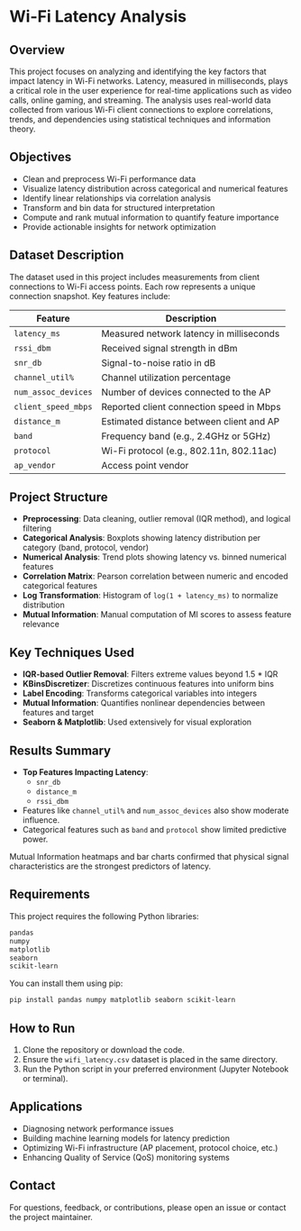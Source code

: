 # Wi-Fi Latency Analysis

## Overview

This project focuses on analyzing and identifying the key factors that impact latency in Wi-Fi networks. Latency, measured in milliseconds, plays a critical role in the user experience for real-time applications such as video calls, online gaming, and streaming. The analysis uses real-world data collected from various Wi-Fi client connections to explore correlations, trends, and dependencies using statistical techniques and information theory.

## Objectives

- Clean and preprocess Wi-Fi performance data
- Visualize latency distribution across categorical and numerical features
- Identify linear relationships via correlation analysis
- Transform and bin data for structured interpretation
- Compute and rank mutual information to quantify feature importance
- Provide actionable insights for network optimization

## Dataset Description

The dataset used in this project includes measurements from client connections to Wi-Fi access points. Each row represents a unique connection snapshot. Key features include:

| Feature                  | Description                                      |
|--------------------------|--------------------------------------------------|
| `latency_ms`             | Measured network latency in milliseconds        |
| `rssi_dbm`               | Received signal strength in dBm                 |
| `snr_db`                 | Signal-to-noise ratio in dB                     |
| `channel_util%`          | Channel utilization percentage                  |
| `num_assoc_devices`      | Number of devices connected to the AP           |
| `client_speed_mbps`      | Reported client connection speed in Mbps        |
| `distance_m`             | Estimated distance between client and AP        |
| `band`                   | Frequency band (e.g., 2.4GHz or 5GHz)           |
| `protocol`               | Wi-Fi protocol (e.g., 802.11n, 802.11ac)        |
| `ap_vendor`              | Access point vendor                             |

## Project Structure

- **Preprocessing**: Data cleaning, outlier removal (IQR method), and logical filtering
- **Categorical Analysis**: Boxplots showing latency distribution per category (band, protocol, vendor)
- **Numerical Analysis**: Trend plots showing latency vs. binned numerical features
- **Correlation Matrix**: Pearson correlation between numeric and encoded categorical features
- **Log Transformation**: Histogram of `log(1 + latency_ms)` to normalize distribution
- **Mutual Information**: Manual computation of MI scores to assess feature relevance

## Key Techniques Used

- **IQR-based Outlier Removal**: Filters extreme values beyond 1.5 * IQR
- **KBinsDiscretizer**: Discretizes continuous features into uniform bins
- **Label Encoding**: Transforms categorical variables into integers
- **Mutual Information**: Quantifies nonlinear dependencies between features and target
- **Seaborn & Matplotlib**: Used extensively for visual exploration

## Results Summary

- **Top Features Impacting Latency**:
  - `snr_db`
  - `distance_m`
  - `rssi_dbm`
- Features like `channel_util%` and `num_assoc_devices` also show moderate influence.
- Categorical features such as `band` and `protocol` show limited predictive power.

Mutual Information heatmaps and bar charts confirmed that physical signal characteristics are the strongest predictors of latency.

## Requirements

This project requires the following Python libraries:

```bash
pandas
numpy
matplotlib
seaborn
scikit-learn
```

You can install them using pip:

```bash
pip install pandas numpy matplotlib seaborn scikit-learn
```

## How to Run

1. Clone the repository or download the code.
2. Ensure the `wifi_latency.csv` dataset is placed in the same directory.
3. Run the Python script in your preferred environment (Jupyter Notebook or terminal).

## Applications

- Diagnosing network performance issues
- Building machine learning models for latency prediction
- Optimizing Wi-Fi infrastructure (AP placement, protocol choice, etc.)
- Enhancing Quality of Service (QoS) monitoring systems


## Contact

For questions, feedback, or contributions, please open an issue or contact the project maintainer.
